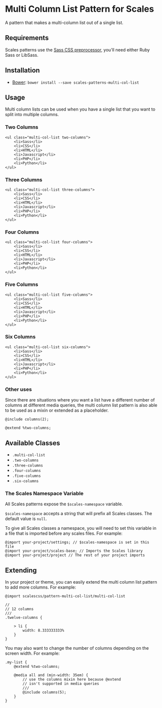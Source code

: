 # Multi Column List Pattern for Scales

A pattern that makes a multi-column list out of a single list.

## Requirements

Scales patterns use the [Sass CSS preprocessor](http://sass-lang.com/), you'll need either Ruby Sass or LibSass.

## Installation

* [Bower](http://bower.io/): `bower install --save scales-patterns-multi-col-list`

## Usage

Multi column lists can be used when you have a single list that you want to split into multiple columns.

### Two Columns

```
<ul class="multi-col-list two-columns">
    <li>Sass</li>
    <li>CSS</li>
    <li>HTML</li>
    <li>Javascript</li>
    <li>PHP</li>
    <li>Python</li>
</ul>
```

### Three Columns

```
<ul class="multi-col-list three-columns">
    <li>Sass</li>
    <li>CSS</li>
    <li>HTML</li>
    <li>Javascript</li>
    <li>PHP</li>
    <li>Python</li>
</ul>
```

### Four Columns

```
<ul class="multi-col-list four-columns">
    <li>Sass</li>
    <li>CSS</li>
    <li>HTML</li>
    <li>Javascript</li>
    <li>PHP</li>
    <li>Python</li>
</ul>
```

### Five Columns

```
<ul class="multi-col-list five-columns">
    <li>Sass</li>
    <li>CSS</li>
    <li>HTML</li>
    <li>Javascript</li>
    <li>PHP</li>
    <li>Python</li>
</ul>
```

### Six Columns

```
<ul class="multi-col-list six-columns">
    <li>Sass</li>
    <li>CSS</li>
    <li>HTML</li>
    <li>Javascript</li>
    <li>PHP</li>
    <li>Python</li>
</ul>
```



### Other uses

Since there are situations where you want a list have a different number of columns at different media queries, the multi column list pattern is also able to be used as a mixin or extended as a placeholder.

```
@include columns(2);

@extend %two-columns;
```

## Available Classes

* `.multi-col-list`
* `.two-columns`
* `.three-columns`
* `.four-columns`
* `.five-columns`
* `.six-columns`

### The Scales Namespace Variable

All Scales patterns expose the `$scales-namespace` variable.

`$scales-namespace` accepts a string that will prefix all Scales classes. The default value is `null`.

To give all Scales classes a namespace, you will need to set this variable in a file that is imported before any scales files. For example:

```
@import your-project/settings; // $scales-namespace is set in this file
@import your-project/scales-base; // Imports the Scales library
@import your-project/project // The rest of your project imports
```

## Extending

In your project or theme, you can easily extend the multi column list pattern to add more columns. For example:

```
@import scalescss/pattern-multi-col-list/multi-col-list

//
// 12 columns
///
.twelve-columns {

    > li {
        width: 8.333333333%
    }
}
```

You may also want to change the number of columns depending on the screen width. For example:

```
.my-list {
    @extend %two-columns;

    @media all and (min-width: 35em) {
        // use the columns mixin here because @extend
        // isn't supported in media queries
        ///
        @include columns(5);
    }
}
```
